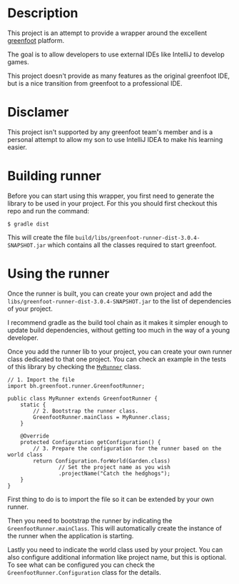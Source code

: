 # Description

This project is an attempt to provide a wrapper around the excellent [greenfoot](www.greenfoot.org) platform.

The goal is to allow developers to use external IDEs like IntelliJ to develop games.

This project doesn't provide as many features as the original greenfoot IDE, but is a nice transition from greenfoot to 
a professional IDE.

# Disclamer

This project isn't supported by any greenfoot team's member and is a personal attempt to allow my son to use IntelliJ 
IDEA to make his learning easier.

# Building runner

Before you can start using this wrapper, you first need to generate the library to be used in your project.
For this you should first checkout this repo and run the command:

```
$ gradle dist
```

This will create the file `build/libs/greenfoot-runner-dist-3.0.4-SNAPSHOT.jar` which contains all the classes required 
to start greenfoot.

# Using the runner

Once the runner is built, you can create your own project and add the `libs/greenfoot-runner-dist-3.0.4-SNAPSHOT.jar` 
to the list of dependencies of your project.

I recommend gradle as the build tool chain as it makes it simpler enough to update build dependencies, without getting
too much in the way of a young developer.

Once you add the runner lib to your project, you can create your own runner class dedicated to that one project.
You can check an example in the tests of this library by checking the
[`MyRunner`](https://github.com/benoitheinrich/greenfoot-runner/blob/master/src/test/java/bh/greenfoot/runner/fixture/MyRunner.java) 
class.
```
// 1. Import the file
import bh.greenfoot.runner.GreenfootRunner;

public class MyRunner extends GreenfootRunner {
    static {
        // 2. Bootstrap the runner class.
        GreenfootRunner.mainClass = MyRunner.class;
    }

    @Override
    protected Configuration getConfiguration() {
        // 3. Prepare the configuration for the runner based on the world class
        return Configuration.forWorld(Garden.class)
                // Set the project name as you wish
                .projectName("Catch the hedghogs");
    }
}
```

First thing to do is to import the file so it can be extended by your own runner.

Then you need to bootstrap the runner by indicating the `GreenfootRunner.mainClass`.
This will automatically create the instance of the runner when the application is starting.

Lastly you need to indicate the world class used by your project.
You can also configure additional information like project name, but this is optional.
To see what can be configured you can check the `GreenfootRunner.Configuration` class for the details.
